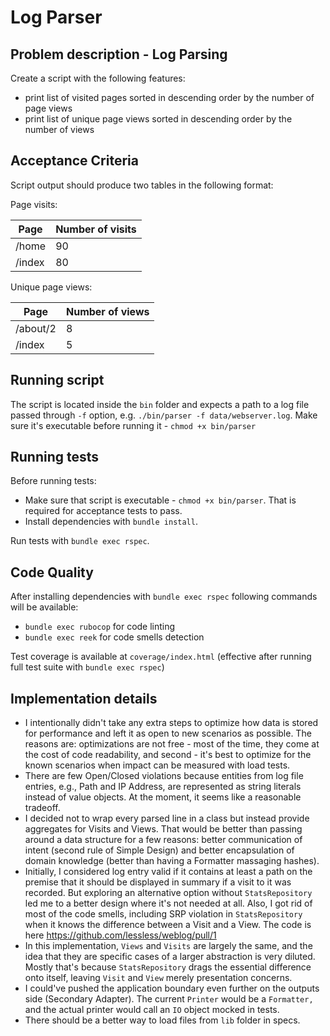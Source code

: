 # Log Parser

## Problem description - Log Parsing

Create a script with the following features:

- print list of visited pages sorted in descending order by the number of page views
- print list of unique page views sorted in descending order by the number of views

## Acceptance Criteria

Script output should produce two tables in the following format:

Page visits:

Page | Number of visits
--- | ---
/home | 90
/index | 80

Unique page views:

Page | Number of views
--- | ---
/about/2 | 8
/index | 5

## Running script

The script is located inside the `bin` folder and expects a path to a log file passed through `-f` option, e.g. `./bin/parser -f data/webserver.log`.
Make sure it's executable before running it - `chmod +x bin/parser`

## Running tests

Before running tests:

- Make sure that script is executable - `chmod +x bin/parser`. That is required for acceptance tests to pass.
- Install dependencies with  `bundle install`.

Run tests with `bundle exec rspec`.

## Code Quality

After installing dependencies with `bundle exec rspec` following commands will be available:
  - `bundle exec rubocop` for code linting
  - `bundle exec reek` for code smells detection

Test coverage is available at `coverage/index.html` (effective after running full test suite with `bundle exec rspec`)

## Implementation details

- I intentionally didn't take any extra steps to optimize how data is stored for performance and left it as open to new scenarios as possible. The reasons are: optimizations are not free - most of the time, they come at the cost of code readability, and second - it's best to optimize for the known scenarios when impact can be measured with load tests.
- There are few Open/Closed violations because entities from log file entries, e.g., Path and IP Address, are represented as string literals instead of value objects. At the moment, it seems like a reasonable tradeoff.
- I decided not to wrap every parsed line in a class but instead provide aggregates for Visits and Views. That would be better than passing around a data structure for a few reasons: better communication of intent (second rule of Simple Design) and better encapsulation of domain knowledge (better than having a Formatter massaging hashes).
-  Initially, I considered log entry valid if it contains at least a path on the premise that it should be displayed in summary if a visit to it was recorded. But exploring an alternative option without `StatsRepository` led me to a better design where it's not needed at all. Also, I got rid of most of the code smells, including SRP violation in `StatsRepository` when it knows the difference between a Visit and a View. The code is here https://github.com/lessless/weblog/pull/1
-  In this implementation, `Views` and `Visits` are largely the same, and the idea that they are specific cases of a larger abstraction is very diluted. Mostly that's because `StatsRepository` drags the essential difference onto itself, leaving `Visit` and `View` merely presentation concerns.
- I could've pushed the application boundary even further on the outputs side (Secondary Adapter). The current `Printer` would be a `Formatter,` and the actual printer would call an `IO` object mocked in tests.
- There should be a better way to load files from `lib` folder in specs.
